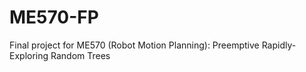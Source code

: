 # ME570-FP
Final project for ME570 (Robot Motion Planning): Preemptive Rapidly-Exploring Random Trees

